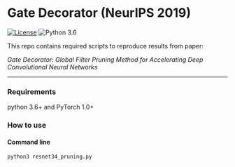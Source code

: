 # Gate Decorator (NeurIPS 2019)

[![License](https://img.shields.io/badge/License-Apache%202.0-blue.svg)](https://github.com/NifTK/NiftyNet/blob/dev/LICENSE)
![Python 3.6](https://img.shields.io/badge/python-3.6-green.svg)

This repo contains required scripts to reproduce results from paper:

_Gate Decorator: Global Filter Pruning Method for Accelerating Deep Convolutional Neural Networks_

-------

### Requirements

python 3.6+ and PyTorch 1.0+


### How to use


####  Command line 

```
python3 resnet34_pruning.py
```